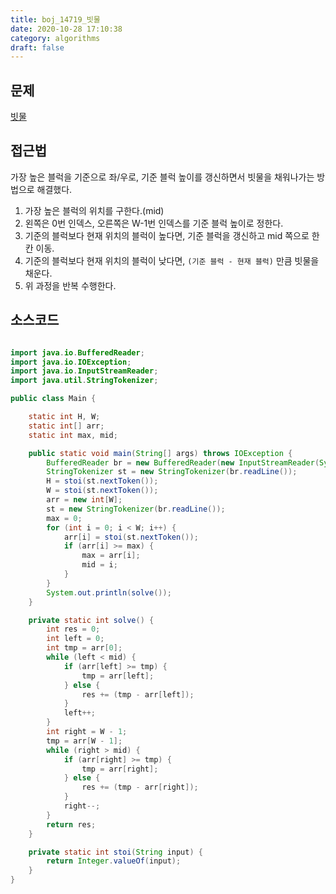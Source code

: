 ```yaml
---
title: boj_14719_빗물
date: 2020-10-28 17:10:38
category: algorithms
draft: false
---
```


## 문제
[빗물](https://www.acmicpc.net/problem/14719)


## 접근법
가장 높은 블럭을 기준으로 좌/우로, 기준 블럭 높이를 갱신하면서 빗물을 채워나가는 방법으로 해결했다. 

1. 가장 높은 블럭의 위치를 구한다.(mid)
2. 왼쪽은 0번 인덱스, 오른쪽은 W-1번 인덱스를 기준 블럭 높이로 정한다.
3. 기준의 블럭보다 현재 위치의 블럭이 높다면, 기준 블럭을 갱신하고 mid 쪽으로 한 칸 이동.
4. 기준의 블럭보다 현재 위치의 블럭이 낮다면, `(기준 블럭 - 현재 블럭)` 만큼 빗물을 채운다.
5. 위 과정을 반복 수행한다.


## 소스코드

```java

import java.io.BufferedReader;
import java.io.IOException;
import java.io.InputStreamReader;
import java.util.StringTokenizer;

public class Main {

    static int H, W;
    static int[] arr;
    static int max, mid;

    public static void main(String[] args) throws IOException {
        BufferedReader br = new BufferedReader(new InputStreamReader(System.in));
        StringTokenizer st = new StringTokenizer(br.readLine());
        H = stoi(st.nextToken());
        W = stoi(st.nextToken());
        arr = new int[W];
        st = new StringTokenizer(br.readLine());
        max = 0;
        for (int i = 0; i < W; i++) {
            arr[i] = stoi(st.nextToken());
            if (arr[i] >= max) {
                max = arr[i];
                mid = i;
            }
        }
        System.out.println(solve());
    }

    private static int solve() {
        int res = 0;
        int left = 0;
        int tmp = arr[0];
        while (left < mid) {
            if (arr[left] >= tmp) {
                tmp = arr[left];
            } else {
                res += (tmp - arr[left]);
            }
            left++;
        }
        int right = W - 1;
        tmp = arr[W - 1];
        while (right > mid) {
            if (arr[right] >= tmp) {
                tmp = arr[right];
            } else {
                res += (tmp - arr[right]);
            }
            right--;
        }
        return res;
    }

    private static int stoi(String input) {
        return Integer.valueOf(input);
    }
}

```